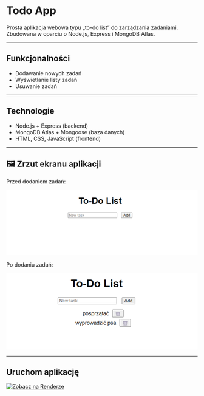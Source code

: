 # Todo App 

Prosta aplikacja webowa typu „to-do list” do zarządzania zadaniami.  
Zbudowana w oparciu o Node.js, Express i MongoDB Atlas.

---

##  Funkcjonalności

- Dodawanie nowych zadań
- Wyświetlanie listy zadań
- Usuwanie zadań

---

## Technologie

- Node.js + Express (backend)
- MongoDB Atlas + Mongoose (baza danych)
- HTML, CSS, JavaScript (frontend)

---
## 🖼️ Zrzut ekranu aplikacji

Przed dodaniem zadań:

![Zrzut ekranu](todo1.png)

Po dodaniu zadań:

![Zrzut ekranu](todo2.png)

---
## Uruchom aplikację

[![Zobacz na Renderze](https://img.shields.io/badge/Zobacz%20aplikacj%C4%99-na%20Render-green)](https://todo-app-i4f5.onrender.com/)
